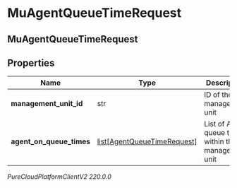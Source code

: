 # MuAgentQueueTimeRequest

## MuAgentQueueTimeRequest

## Properties

|Name | Type | Description | Notes|
|------------ | ------------- | ------------- | -------------|
| **management_unit_id** | str | ID of the management unit | |
| **agent_on_queue_times** | [list[AgentQueueTimeRequest]](AgentQueueTimeRequest) | List of Agent queue times within the management unit | |



_PureCloudPlatformClientV2 220.0.0_
